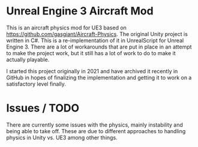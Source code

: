 # Unreal Engine 3 Aircraft Mod

This is an aircraft physics mod for UE3 based on https://github.com/gasgiant/Aircraft-Physics.
The original Unity project is written in C#. This is a re-implementation of it in UnrealScript
for Unreal Engine 3. There are a lot of workarounds that are put in place in an attempt to make
the project work, but it still has a lot of work to do to make it actually playable.

I started this project originally in 2021 and have archived it recently in GitHub in hopes
of finalizing the implementation and getting it to work on a satisfactory level finally.

# Issues / TODO

There are currently some issues with the physics, mainly instability and being able to take off.
These are due to different approaches to handling physics in Unity vs. UE3 among other things.
